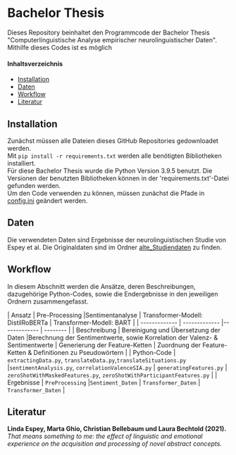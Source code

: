 # Bachelor Thesis
Dieses Repository beinhaltet den Programmcode der Bachelor Thesis "Computerlinguistische Analyse empirischer neurolinguistischer Daten". Mithilfe dieses Codes ist es möglich 


#### Inhaltsverzeichnis
- [Installation](#installation)
- [Daten](#daten)
- [Workflow](#workflow)
- [Literatur](#literatur)

## Installation
Zunächst müssen alle Dateien dieses GitHub Repositories gedownloadet werden.<br />
Mit `pip install -r requirements.txt` werden alle benötigten Bibliotheken installiert.<br />
Für diese Bachelor Thesis wurde die Python Version 3.9.5 benutzt. Die Versionen der benutzten Bibliotheken können in der 'requirements.txt'-Datei gefunden werden. <br />
Um den Code verwenden zu können, müssen zunächst die Pfade in [config.ini](https://github.com/larissa0898/bachelor-thesis/blob/main/config.ini) geändert werden.

## Daten
Die verwendeten Daten sind Ergebnisse der neurolinguistischen Studie von Espey et al. Die Originaldaten sind im Ordner [alte_Studiendaten](https://github.com/larissa0898/bachelor-thesis/tree/main/Daten/alte%20Studiendaten) zu finden. 

## Workflow

In diesem Abschnitt werden die Ansätze, deren Beschreibungen, dazugehörige Python-Codes, sowie die Endergebnisse in den jeweiligen Ordnern zusammengefasst.<br />

|   Ansatz   | Pre-Processing   |Sentimentanalyse    | Transformer-Modell: DistilRoBERTa  | Transformer-Modell: BART  |
| ------------- | ------------- |------------- | -------- |
| Beschreibung   | Bereinigung und Übersetzung der Daten  |Berechnung der Sentimentwerte, sowie Korrelation der Valenz- & Sentimentwerte | Generierung der Feature-Ketten  | Zuordnung der Feature-Ketten & Definitionen zu Pseudowörtern  | 
| Python-Code    | `extractingData.py`, `translateData.py`,`translateSituations.py`   |`sentimentAnalysis.py`, `correlationValenceSIA.py` | `generatingFeatures.py`  | `zeroShotWithMaskedFeatures.py`, `zeroShotWithParticipantFeatures.py`  | 
| Ergebnisse    | `PreProcessing`   |`Sentiment_Daten` | `Transformer_Daten` | `Transformer_Daten` |

## Literatur
**Linda Espey, Marta Ghio, Christian Bellebaum und Laura Bechtold (2021).** *That means something to me: the effect of linguistic and emotional experience on the acquisition and processing of novel abstract concepts.*